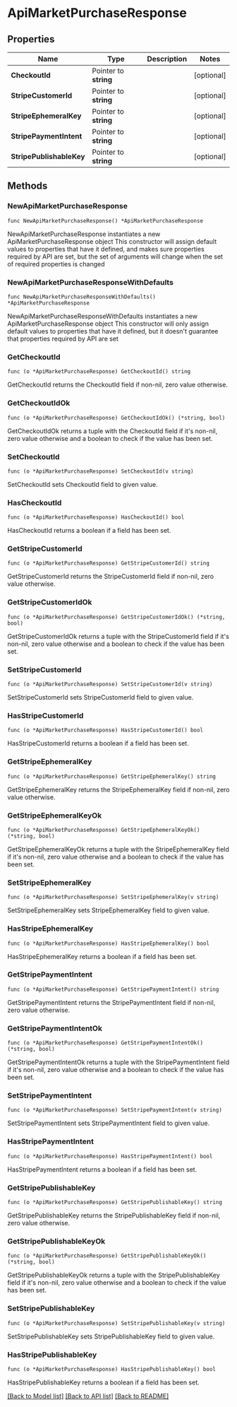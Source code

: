 # ApiMarketPurchaseResponse

## Properties

Name | Type | Description | Notes
------------ | ------------- | ------------- | -------------
**CheckoutId** | Pointer to **string** |  | [optional] 
**StripeCustomerId** | Pointer to **string** |  | [optional] 
**StripeEphemeralKey** | Pointer to **string** |  | [optional] 
**StripePaymentIntent** | Pointer to **string** |  | [optional] 
**StripePublishableKey** | Pointer to **string** |  | [optional] 

## Methods

### NewApiMarketPurchaseResponse

`func NewApiMarketPurchaseResponse() *ApiMarketPurchaseResponse`

NewApiMarketPurchaseResponse instantiates a new ApiMarketPurchaseResponse object
This constructor will assign default values to properties that have it defined,
and makes sure properties required by API are set, but the set of arguments
will change when the set of required properties is changed

### NewApiMarketPurchaseResponseWithDefaults

`func NewApiMarketPurchaseResponseWithDefaults() *ApiMarketPurchaseResponse`

NewApiMarketPurchaseResponseWithDefaults instantiates a new ApiMarketPurchaseResponse object
This constructor will only assign default values to properties that have it defined,
but it doesn't guarantee that properties required by API are set

### GetCheckoutId

`func (o *ApiMarketPurchaseResponse) GetCheckoutId() string`

GetCheckoutId returns the CheckoutId field if non-nil, zero value otherwise.

### GetCheckoutIdOk

`func (o *ApiMarketPurchaseResponse) GetCheckoutIdOk() (*string, bool)`

GetCheckoutIdOk returns a tuple with the CheckoutId field if it's non-nil, zero value otherwise
and a boolean to check if the value has been set.

### SetCheckoutId

`func (o *ApiMarketPurchaseResponse) SetCheckoutId(v string)`

SetCheckoutId sets CheckoutId field to given value.

### HasCheckoutId

`func (o *ApiMarketPurchaseResponse) HasCheckoutId() bool`

HasCheckoutId returns a boolean if a field has been set.

### GetStripeCustomerId

`func (o *ApiMarketPurchaseResponse) GetStripeCustomerId() string`

GetStripeCustomerId returns the StripeCustomerId field if non-nil, zero value otherwise.

### GetStripeCustomerIdOk

`func (o *ApiMarketPurchaseResponse) GetStripeCustomerIdOk() (*string, bool)`

GetStripeCustomerIdOk returns a tuple with the StripeCustomerId field if it's non-nil, zero value otherwise
and a boolean to check if the value has been set.

### SetStripeCustomerId

`func (o *ApiMarketPurchaseResponse) SetStripeCustomerId(v string)`

SetStripeCustomerId sets StripeCustomerId field to given value.

### HasStripeCustomerId

`func (o *ApiMarketPurchaseResponse) HasStripeCustomerId() bool`

HasStripeCustomerId returns a boolean if a field has been set.

### GetStripeEphemeralKey

`func (o *ApiMarketPurchaseResponse) GetStripeEphemeralKey() string`

GetStripeEphemeralKey returns the StripeEphemeralKey field if non-nil, zero value otherwise.

### GetStripeEphemeralKeyOk

`func (o *ApiMarketPurchaseResponse) GetStripeEphemeralKeyOk() (*string, bool)`

GetStripeEphemeralKeyOk returns a tuple with the StripeEphemeralKey field if it's non-nil, zero value otherwise
and a boolean to check if the value has been set.

### SetStripeEphemeralKey

`func (o *ApiMarketPurchaseResponse) SetStripeEphemeralKey(v string)`

SetStripeEphemeralKey sets StripeEphemeralKey field to given value.

### HasStripeEphemeralKey

`func (o *ApiMarketPurchaseResponse) HasStripeEphemeralKey() bool`

HasStripeEphemeralKey returns a boolean if a field has been set.

### GetStripePaymentIntent

`func (o *ApiMarketPurchaseResponse) GetStripePaymentIntent() string`

GetStripePaymentIntent returns the StripePaymentIntent field if non-nil, zero value otherwise.

### GetStripePaymentIntentOk

`func (o *ApiMarketPurchaseResponse) GetStripePaymentIntentOk() (*string, bool)`

GetStripePaymentIntentOk returns a tuple with the StripePaymentIntent field if it's non-nil, zero value otherwise
and a boolean to check if the value has been set.

### SetStripePaymentIntent

`func (o *ApiMarketPurchaseResponse) SetStripePaymentIntent(v string)`

SetStripePaymentIntent sets StripePaymentIntent field to given value.

### HasStripePaymentIntent

`func (o *ApiMarketPurchaseResponse) HasStripePaymentIntent() bool`

HasStripePaymentIntent returns a boolean if a field has been set.

### GetStripePublishableKey

`func (o *ApiMarketPurchaseResponse) GetStripePublishableKey() string`

GetStripePublishableKey returns the StripePublishableKey field if non-nil, zero value otherwise.

### GetStripePublishableKeyOk

`func (o *ApiMarketPurchaseResponse) GetStripePublishableKeyOk() (*string, bool)`

GetStripePublishableKeyOk returns a tuple with the StripePublishableKey field if it's non-nil, zero value otherwise
and a boolean to check if the value has been set.

### SetStripePublishableKey

`func (o *ApiMarketPurchaseResponse) SetStripePublishableKey(v string)`

SetStripePublishableKey sets StripePublishableKey field to given value.

### HasStripePublishableKey

`func (o *ApiMarketPurchaseResponse) HasStripePublishableKey() bool`

HasStripePublishableKey returns a boolean if a field has been set.


[[Back to Model list]](../README.md#documentation-for-models) [[Back to API list]](../README.md#documentation-for-api-endpoints) [[Back to README]](../README.md)


